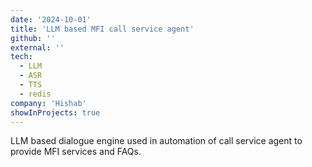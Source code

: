 ```yaml
---
date: '2024-10-01'
title: 'LLM based MFI call service agent'
github: ''
external: ''
tech:
  - LLM
  - ASR
  - TTS
  - redis
company: 'Hishab'
showInProjects: true
---
```


LLM based dialogue engine used in automation of call service agent to provide MFI services and FAQs.